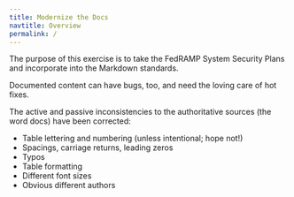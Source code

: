 ```yaml
---
title: Modernize the Docs
navtitle: Overview
permalink: /
---
```


<!-- <center><img src="/assets/images/aidan.jpg" alt="Aidan Feldman's Face" width="319"/></center> -->

The purpose of this exercise is to take the FedRAMP System Security Plans and incorporate into the Markdown standards.

Documented content can have bugs, too, and need the loving care of hot fixes.

The active and passive inconsistencies to the authoritative sources (the word docs) have been corrected:

  * Table lettering and numbering (unless intentional; hope not!)
  * Spacings, carriage returns, leading zeros
  * Typos
  * Table formatting
  * Different font sizes
  * Obvious different authors

